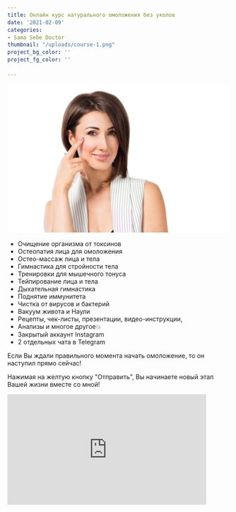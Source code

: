 ```yaml
---
title: Онлайн курс натурального омоложения без уколов
date: '2021-02-09'
categories:
- Sama Sebe Doctor
thumbnail: "/uploads/course-1.png"
project_bg_color: ''
project_fg_color: ''

---
```

![](/uploads/course.png)

* Очищение организма от токсинов
* Остеопатия лица для омоложения
* Остео-массаж лица и тела
* Гимнастика для стройности тела
* Тренировки для мышечного тонуса
* Тейпирование лица и тела
* Дыхательная гимнастика
* Поднятие иммунитета
* Чистка от вирусов и бактерий
* Вакуум живота и Наули
* Рецепты, чек-листы, презентации, видео-инструкции,
* Анализы и многое другое💥
* Закрытый аккаунт Instagram
* 2 отдельных чата в Telegram

Если Вы ждали правильного момента начать омоложение, то он наступил прямо сейчас!

Нажимая на желтую кнопку "Отправить", Вы начинаете новый этап Вашей жизни вместе со мной!

<iframe src="https://promo-money.ru/quickpay/shop-widget?writer=seller&targets=%D0%9F%D0%BE%D0%BB%D0%BD%D1%8B%D0%B9%20%D0%BA%D1%83%D1%80%D1%81%20%D0%BE%D0%BC%D0%BE%D0%BB%D0%BE%D0%B6%D0%B5%D0%BD%D0%B8%D1%8F%20%22Sama%20Sebe%20Doctor%22%2C%204%20%D0%BD%D0%B5%D0%B4%D0%B5%D0%BB%D0%B8&targets-hint=&default-sum=4900&button-text=12&payment-type-choice=on&fio=on&phone=on&hint=&successURL=https%3A%2F%2Fsama-sebe-doctor.ml%2Fpayment-accepted%2F&quickpay=shop&account=410016189735528" width="450" style="max-width:100%" height="250" frameborder="0" allowtransparency="true" scrolling="no"></iframe>